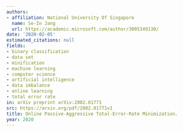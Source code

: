 ```yaml
---
authors:
- affiliation: National University Of Singapore
  name: Se-In Jang
  url: https://academic.microsoft.com/author/3005349130/
date: '2020-02-05'
estimated_citations: null
fields:
- binary classification
- data set
- minification
- machine learning
- computer science
- artificial intelligence
- data imbalance
- online learning
- total error rate
in: arXiv preprint arXiv:2002.01771
src: https://arxiv.org/pdf/2002.01771v1
title: Online Passive-Aggressive Total-Error-Rate Minimization.
year: 2020
---
```

